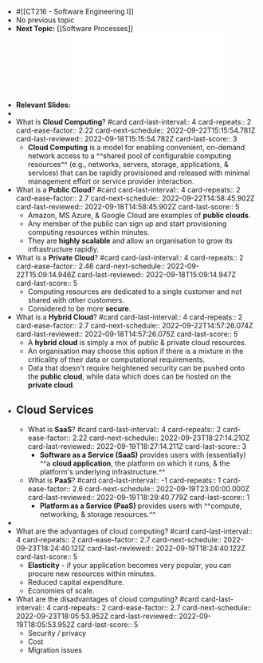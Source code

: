 - #[[CT216 - Software Engineering I]]
- No previous topic
- **Next Topic:** [[Software Processes]]
- **Relevant Slides:** ![Lecture01.pdf](../assets/Lecture01_1662846749778_0.pdf)
-
- What is **Cloud Computing**? #card
  card-last-interval:: 4
  card-repeats:: 2
  card-ease-factor:: 2.22
  card-next-schedule:: 2022-09-22T15:15:54.781Z
  card-last-reviewed:: 2022-09-18T15:15:54.782Z
  card-last-score:: 3
	- **Cloud Computing** is a model for enabling convenient, on-demand network access to a ^^shared pool of configurable computing resources^^ (e.g., networks, servers, storage, applications, & services) that can be rapidly provisioned and released with minimal management effort or service provider interaction.
- What is a **Public Cloud**? #card
  card-last-interval:: 4
  card-repeats:: 2
  card-ease-factor:: 2.7
  card-next-schedule:: 2022-09-22T14:58:45.902Z
  card-last-reviewed:: 2022-09-18T14:58:45.902Z
  card-last-score:: 5
	- Amazon, MS Azure, & Google Cloud are examples of **public clouds**.
	- Any member of the public can sign up and start provisioning computing resources within minutes.
	- They are **highly scalable** and allow an organisation to grow its infrastructure rapidly.
- What is a **Private Cloud**? #card
  card-last-interval:: 4
  card-repeats:: 2
  card-ease-factor:: 2.46
  card-next-schedule:: 2022-09-22T15:09:14.946Z
  card-last-reviewed:: 2022-09-18T15:09:14.947Z
  card-last-score:: 5
	- Computing resources are dedicated to a single customer and not shared with other customers.
	- Considered to be more **secure**.
- What is a **Hybrid Cloud**? #card
  card-last-interval:: 4
  card-repeats:: 2
  card-ease-factor:: 2.7
  card-next-schedule:: 2022-09-22T14:57:26.074Z
  card-last-reviewed:: 2022-09-18T14:57:26.075Z
  card-last-score:: 5
	- A **hybrid cloud** is simply a mix of public & private cloud resources.
	- An organisation may choose this option if there is a mixture in the criticality of their data or computational requirements.
	- Data that doesn't require heightened security can be pushed onto the **public cloud**, while data which does can be hosted on the **private cloud**.
- ## Cloud Services
	- What is **SaaS**? #card
	  card-last-interval:: 4
	  card-repeats:: 2
	  card-ease-factor:: 2.22
	  card-next-schedule:: 2022-09-23T18:27:14.210Z
	  card-last-reviewed:: 2022-09-19T18:27:14.211Z
	  card-last-score:: 3
		- **Software as a Service (SaaS)** provides users with (essentially) ^^a **cloud application**, the platform on which it runs, & the platform's underlying infrastructure.^^
	- What is **PaaS**? #card
	  card-last-interval:: -1
	  card-repeats:: 1
	  card-ease-factor:: 2.6
	  card-next-schedule:: 2022-09-19T23:00:00.000Z
	  card-last-reviewed:: 2022-09-19T18:29:40.779Z
	  card-last-score:: 1
		- **Platform as a Service (PaaS)** provides users with ^^compute, networking, & storage resources.^^
-
- What are the advantages of cloud computing? #card
  card-last-interval:: 4
  card-repeats:: 2
  card-ease-factor:: 2.7
  card-next-schedule:: 2022-09-23T18:24:40.121Z
  card-last-reviewed:: 2022-09-19T18:24:40.122Z
  card-last-score:: 5
	- **Elasticity** - if your application becomes very popular, you can procure new resources within minutes.
	- Reduced capital expenditure.
	- Economies of scale.
- What are the disadvantages of cloud computing? #card
  card-last-interval:: 4
  card-repeats:: 2
  card-ease-factor:: 2.7
  card-next-schedule:: 2022-09-23T18:05:53.952Z
  card-last-reviewed:: 2022-09-19T18:05:53.952Z
  card-last-score:: 5
	- Security / privacy
	- Cost
	- Migration issues